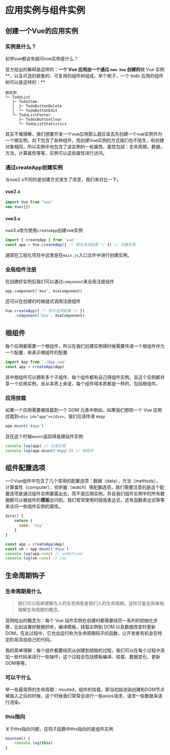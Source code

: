 # 应用实例与组件实例

## 创建一个Vue的应用实例

### 实例是什么？

初学vue都会有疑问vue实例是什么？

官方给出的解释是这样的：**一个 Vue 应用由一个通过 `new Vue` 创建的**根 Vue 实例**，以及可选的嵌套的、可复用的组件树组成。举个例子，一个 todo 应用的组件树可以是这样的：**

```
根实例
└─ TodoList
   ├─ TodoItem
   │  ├─ TodoButtonDelete
   │  └─ TodoButtonEdit
   └─ TodoListFooter
      ├─ TodosButtonClear
      └─ TodoListStatistics
```

其实不难理解，我们想要开发一个vue应用那么就应该去先创建一个vue实例作为一个根实例，向下包含了各种组件，而创建Vue实例的方式我们也不陌生，和创建对象相同，所以实例中也包含了该实例的一些属性，属性包括：生命周期，数据，方法，计算属性等等，实例可以这些属性进行访问。

### 通过createApp创建实例

与vue2.x不同的是创建方式发生了改变，我们来对比一下。

#### vue2.x

```js
import Vue from "vue"
new Vue({})
```

#### vue3.x

vue3.x改为使用`createApp`创建vue实例

```js
import { createApp } from 'vue'
const app = Vue.createApp({ /* 相关选项配置 */ }) // 创建实例
```

通常在工程化项目中这里是在`main.js`入口文件中进行创建实例。

### 全局组件注册

在创建好实例后我们可以通过`component`来全局注册组件

```
app.component('Xxx', XxxComponent)
```

还可以在创建的时候链式调用注册组件

```js
Vue.createApp({ /* 相关选项配置 */ })
    .component('Xxx', XxxComponent)
```

## 根组件

每个应用都需要一个根组件，所以在我们创建实例得时候需要传递一个根组件作为一个配置，来表示根组件的配置

```js
import App from './App.vue'
const app = createApp(App) 
```

其中根组件可以拥有多个子组件，每个组件都有自己得组件实例，且这个实例都共享一个应用实例，且从本质上来说，每个组件得本质都是一样的，包括根组件。

### 应用挂载

如果一个应用需要被挂载到一个 DOM 元素中例如，如果我们想把一个 Vue 应用挂载到`<div id="app"></div>`，我们应该传递 `#app`

```js
app.mount('#app')
```

且在这个时候`mount`返回得是跟组件实例

```js
console.log(app) // 应用实例
console.log(app.mount('#app')) // 根组件
```

## 组件配置选项

一个Vue组件中包含了几个常用的配置选项：数据（data），方法（methods），计算属性（computer），侦听器（watch）等配置选项，我们需要注意的是这个配置选项是通过组件实例暴露出去，而不是应用实例，并且我们组件实例中的所有数据都可以被组件的**模板**访问到。我们常常使用的插值表达式，还有函数表达式等等来访问一些组件实例的属性。

```js
data() {
    return {
      name: 'Cxy'
    }
}
```

```js
const app = createApp(App)
const vm = app.mount('#app')
console.log(app.name) // undefined
console.log(vm.name) // Cxy
```

## 生命周期钩子

### 生命周期是什么

>  我们可以简单理解为人的生老病死是我们人的生命周期，这样可能会简单地理解生命周期的概念。

官网给出的概念为：每个 Vue 组件实例在创建时都需要经历一系列的初始化步骤，比如设置好数据侦听，编译模板，挂载实例到 DOM 以及数据改变时更新 DOM。在此过程中，它也会运行称为生命周期钩子的函数，让开发者有机会在特定阶段添加自己的代码。

我的简单理解：每个组件都要经历从创建到销毁的过程，我们可以在每个过程中添加一些代码来进行一些操作，这个过程会包括模板编译、挂载、数据变化、更新DOM等等。

### 可以干什么

举一些最常用的生命周期：mouted，组件的挂载，即当初始渲染创建和DOM节点被插入之后的时候，这个时候我们常常会进行一些axios请求，请求一些数据来进行渲染。

### this指向

关于this指向问题，在钩子函数中this指向的是组件实例

```js
mounted() {
    console.log(this)
}
```



